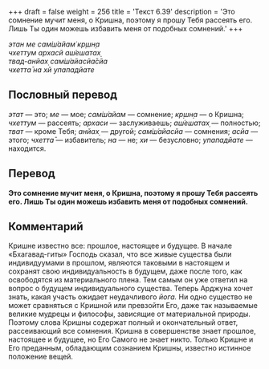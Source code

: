 +++
draft = false
weight = 256
title = 'Текст 6.39'
description = 'Это сомнение мучит меня, о Кришна, поэтому я прошу Тебя рассеять его. Лишь Ты один можешь избавить меня от подобных сомнений.'
+++

_этан ме сам̇ш́айам̇ кр̣шн̣а  
чхеттум архасй аш́ешатах̣  
твад-анйах̣ сам̇ш́айасйа̄сйа  
чхетта̄ на хй упападйате_

## Пословный перевод

_этат_ — это; _ме_ — мое; _сам̇ш́айам_ — сомнение; _кр̣шн̣а_ — о Кришна; _чхеттум_ — рассеять; _архаси_ — заслуживаешь; _аш́ешатах̣_ — полностью; _тват_ — кроме Тебя; _анйах̣_ — другой; _сам̇ш́айасйа_ — сомнения; _асйа_ — этого; _чхетта̄_ — избавитель; _на_ — не; _хи_ — безусловно; _упападйате_ — находится.

## Перевод

**Это сомнение мучит меня, о Кришна, поэтому я прошу Тебя рассеять его. Лишь Ты один можешь избавить меня от подобных сомнений.**

## Комментарий

Кришне известно все: прошлое, настоящее и будущее. В начале «Бхагавад-гиты» Господь сказал, что все живые существа были индивидуумами в прошлом, являются таковыми в настоящем и сохранят свою индивидуальность в будущем, даже после того, как освободятся из материального плена. Тем самым он уже ответил на вопрос о будущем индивидуального существа. Теперь Арджуна хочет знать, какая участь ожидает неудачливого _йога._ Ни одно существо не может сравняться с Кришной или превзойти Его, даже так называемые великие мудрецы и философы, зависящие от материальной природы. Поэтому слова Кришны содержат полный и окончательный ответ, рассеивающий все сомнения. Кришна в совершенстве знает прошлое, настоящее и будущее, но Его Самого не знает никто. Только Кришне и Его преданным, обладающим сознанием Кришны, известно истинное положение вещей.

